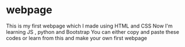 # webpage
This is my first webpage which I made using HTML and CSS
Now I'm learning JS , python and Bootstrap
You can either copy and paste these codes
or 
learn from this and make your own first webpage
